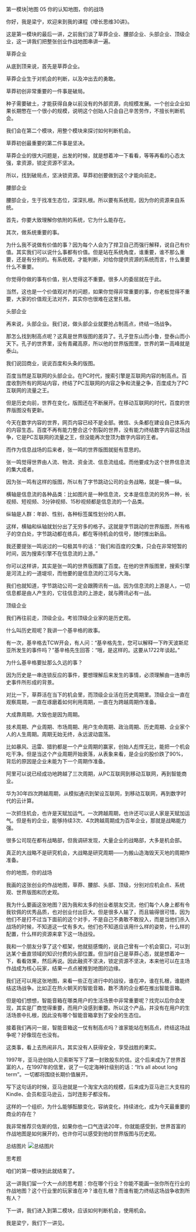 第一模块|地图  05 你的认知地图，你的战场


你好，我是梁宁，欢迎来到我的课程《增长思维30讲》。

这是第一模块的最后一讲，之前我们谈了草莽企业、腰部企业、头部企业、顶级企业，这一讲我们把整张创业作战地图串讲一遍。

草莽企业

从底到顶来说，首先是草莽企业。

草莽企业生于对机会的判断，以及冲出去的勇敢。

草莽初创非常重要的一件事是破局。

种子需要破土，才能获得自身以前没有的外部资源，向规模发展。一个创业企业如果长期憋在一个很小的规模，说明这个创始人只会自己辛苦劳作，不擅长判断机会。

我们会在第二个模块，用整个模块来探讨如何判断机会。

草莽初创最重要的第二件事是坚决。

草莽企业的很大问题是，出发的时候，就是想着冲一下看看，等等再看的心态太强，拿资源，锁定资源不坚决。

所以，找到破局点，坚决锁资源。草莽初创要做到这个才能向前走。

腰部企业

腰部企业，生于找准生态位，深深扎根。所以要有系统观，因为你的资源来自系统。

首先，你要大致理解你依附的系统，它为什么能存在。

其次，做系统重要的事。

为什么我不说做有价值的事？因为每个人会为了捍卫自己而强行解释，说自己有价值。其实我们可以说什么事都有价值。但是站在系统角度，谁重要，谁不那么重要，还是有分别的。有系统观，才能判断，对给你提供资源的系统而言，什么重要什么不重要。

你觉得你做的事有价值，别人觉得这不重要。很多人的委屈就在于此。

当然，这也是一个价值观对齐的问题，如果你觉得非常重要的事，你老板觉得不重要，大家的价值观无法对齐，其实你也很难在这里扎根。

头部企业

再来说，头部企业。我们说，做头部企业就要抢占制高点，终结一场战争。

那怎么找到制高点呢？这真是世界版图的差异了。孔子登东山而小鲁，登泰山而小天下。孔子的世界里，没有青藏高原，所以他的世界版图里，世界的第一高峰就是泰山。

我们说回商业，说说百度和头条的版图。

百度当然是互联网的头部企业。在PC时代，搜索引擎是互联网内容的制高点。百度收割所有的网站内容，终结了PC互联网的内容之争和流量之争，百度成为了PC互联网的流量之王。

但是历史向前，世界在变化，版图还在不断展开。在移动互联网的时代，百度的世界版图没有更新。

今天在数字内容的世界，网页内容已经不是全部。微信、头条都在建设自己体系内的内容生态。百度不再有能力整合这个割裂的世界，没有能力终结数字内容这场战争，它是PC互联网的流量之王，但没能再次登顶为数字内容的王者。

而作为信息战场的后来者，张一鸣的世界版图就挺有意思的。

张一鸣觉得世界由人流、物流、资金流、信息流组成。而他要成为这个世界信息流的集大成者。

因为张一鸣有这样的版图，所以有了字节跳动公司的业务战略，就是一横一纵。

横轴是信息流的各种品类：比如图片是一种信息流，文本是信息流的另外一种，长视频、短视频、3分钟视频、15秒视频都是信息流的一个品类。

纵轴是人群：年龄、性别，各种标签属性划分的人群。

这样，横轴和纵轴就划分出了无穷多的格子。这就是字节跳动的世界版图，所有格子的空白处，字节跳动都在练兵，都在等待机会的信号，随时推出新品。

我还要提张一鸣说过的一句极其牛的话：“我们和百度的交集，只会在非常短暂的时间，因为搜索引擎不在信息流的上游。”

你可以这样讲，其实是张一鸣的世界版图赢了百度。在他的世界版图里，搜索引擎是河流上的一道堤坝，而他要的是信息流的江河与大海。

我们也就知道，字节跳动公司一定会跟腾讯有一战。因为信息流的上游是人，一切信息都是由人产生的，它往信息流的上游走，就与腾讯必有一战。

顶级企业

我们再往前走，顶级企业。考验顶级企业家的是历史观。

什么叫历史观呢？我讲一个基辛格的故事。

有一次，基辛格去TCW开会，有人问：“基辛格先生，您可以解释一下昨天波斯尼亚所发生的事件吗？”基辛格先生回答：“哦，是这样的。这要从1722年谈起。”

为什么基辛格要扯那么久远的事？

因为历史是一串连锁反应的事件，要想理解后来发生的事情，必须理解由一连串历史事件所形成的背景。

对比一下，草莽活在当下的机会里，而顶级企业活在历史周期里。顶级企业一直在观察周期，一直在琢磨着如何利用周期，一直在为跨越周期作准备。

大成靠周期，大毁也是因为周期。

技术周期、产业周期、市场周期、用户生命周期、政治周期、历史周期、企业家个人的人生周期。周期无始无终，永远波动震荡。

比如暴风、迅雷、猎豹都是一个产业周期的赢家，创始人彪悍无比，能把一个机会吃干净。但是当这个产业周期开始衰落，从表象来看，是企业的股价跌了90%，背后的原因是企业未能为下一个周期作准备。

阿里可以说已经成功地跨越了三次周期，从PC互联网到移动互联网，再到智能商业。

华为30年四次跨越周期，从模拟通讯到架设互联网，到移动互联网，再到数字时代的云计算。

一次抓住机会，也许是天赋加运气。一次跨越周期，也许还可以说人家是天赋加运气。但是有的企业，能够持续3次、4次跨越周期成为百年企业，那就是战略能力强。

很多公司现在都有战略部，但我调研发现，大量企业的战略部，大多是机会部。

真正的大战略不是研究机会，大战略是研究周期——为搬山造海毁天灭地的周期作准备。

你的地图，你的战场

我画的这张创业的作战地图，草莽、腰部、头部、顶级，分别对应机会点、系统观、世界版图和历史观。

我为什么要画这张地图？因为我和太多的创业者朋友交流，他们每个人身上都有令我钦佩的优秀品质，也对创业付出巨大。但是很多人输了，而且输得很可惜，因为他们不是打不过当下面前的这个对手，不是自己不勇敢不敢投入，而是当他们杀入战场的时候，不知道这一仗有多大。他们也不知道应该用什么样的姿势，什么样的配置，什么样的资源来拿下这一场战役。

我和一个朋友分享了这个框架，他就挺感慨的，说自己曾有一个机会窗口，可以到达某个垂直领域的知识付费的头部位置。但当时自己是草莽心态，就是想着冲一下，看看效果，然后再说。因此融资不坚决，锁定资源不坚决，本来他可以在主场作战成为核心玩家，结果一点点被推到地图的边缘。

我们还可以用这张地图，来看一些正在进行中的战役，谁在冲，谁在扎根，谁能终结这场战争。比如正在热火朝天的智能音箱，数不清的企业都在推出智能音箱。

但是咱们想想，智能音箱在哪类用户的生活场景中非常重要呢？找完以后你会发现，其实是厂商觉得重要，而用户没感到重要。所以这个产品，并没有在用户的生活场景中扎根，因此没有哪个智能音箱拿到了安全的生态位。 

接着我们再问一层，智能音箱这一仗有制高点吗？谁家能站在制高点，终结这场战争呢？好像现在也没有。

这类事，看上去热闹非凡，其实没有人获得安全，享受战胜的果实。

1997年，亚马逊创始人贝索斯写下了第一封致股东的信。这个后来成为了世界首富的人，在1997年的信里，说了一句定海神针级别的话：“It’s all about long term”。一切都将围绕长期价值展开。

写下这句话的时候，亚马逊就是一个淘宝大店的规模，后来成为亚马逊三大支柱的Kindle、会员和亚马逊云，当时连影子都没有。

这样的一个组织，为什么能够酝酿变化，容纳变化，持续进化，成为今天最重要的商业的存在？

我非常推荐贝佐斯的信，如果你也一口气连读20年，你就能感受到，世界首富的作战地图是如何展开的，也许你可以感受到他的世界版图与历史观。

总结图片
![总结图片](./images.assets/创业作战地图.png)  

思考题

咱们的第一模块到此就结束了。

这一讲我们留一个大一点的思考题：你在哪个行业？你能不能画一张你所在行业的作战地图？这个行业里的玩家谁在冲？谁在扎根？而谁有能力终结这场战争收割所有人？

下一讲，我们进入到第二模块，应该如何判断机会，使用机会。

我是梁宁，我们下一讲见。
